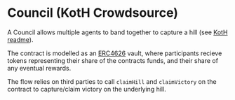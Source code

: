 # Council (KotH Crowdsource)

A Council allows multiple agents to band together to capture a hill (see [KotH readme](readme.md)).

The contract is modelled as an [ERC4626](https://eips.ethereum.org/EIPS/eip-4626) vault, where participants recieve tokens representing their share of the contracts funds, and their share of any eventual rewards.

The flow relies on third parties to call `claimHill` and `claimVictory` on the contract to capture/claim victory on the underlying hill.
